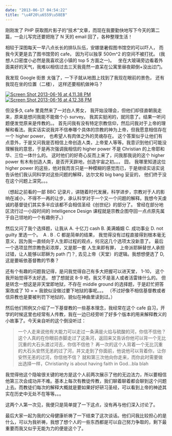 ```yaml
---
date: "2013-06-17 04:54:22"
title: "\u4F20\u6559\u58EB"
---
```


刚刚发了 PHP 获取图片影子的“技术”文章，而现在我要勤快地写下今天的第二篇，一会儿写完还要把拖了 N 天的 email 回了，各种整理生活！

相较于深图每天一早八点长长的排队队伍，安娜堡暑假图书馆空的可以吓人， 而我今天更是去了图书馆旁的 cafe， 因为可以独享 500m^2 的空间不被打扰。 (我想人口密度小必然是我喜欢这小镇的 top 5 方面之一)。   坐在大玻璃旁边看着外面美好的天气，我难以相信过去三天我竟然一直呆在公寓里昼夜颠倒+没出过门。

我发现 Google 街景 太强了，一下子就从地图上找到了我现在眼前的景色， 还有我现在坐的位置（二楼）， 这样还要相机做神马？

[![Screen Shot 2013-06-16 at 4.11.38 PM](https://architech-blog.s3-ap-southeast-1.amazonaws.com/content/images/uploads/2013/06/Screen-Shot-2013-06-16-at-4.11.38-PM-300x189.png "眼前景")](https://architech-blog.s3-ap-southeast-1.amazonaws.com/content/images/uploads/2013/06/Screen-Shot-2013-06-16-at-4.11.38-PM.png)  
[![Screen Shot 2013-06-16 at 4.12.38 PM](https://architech-blog.s3-ap-southeast-1.amazonaws.com/content/images/uploads/2013/06/Screen-Shot-2013-06-16-at-4.12.38-PM-300x190.png "我位置")](https://architech-blog.s3-ap-southeast-1.amazonaws.com/content/images/uploads/2013/06/Screen-Shot-2013-06-16-at-4.12.38-PM.png)

但没多久 cafe 里竟然来了一对白人男女， 我开始没理会，但他们却径直朝我走来，原来是想问我能不能做个小 survey。 我其实挺闲的，就同意了。结果一听问题便发觉原来是传教的。。 首先问我有没有特定宗教信仰，然后问我对于上帝的理解和看法。我实话实说我并不信奉哪个具体的宗教的神为上帝，但我愿意相信存在一个 higher power， 也希望人有肉体之外的灵魂存在。 这个答案似乎让他们有点意外，于是又问我是否相信上帝创造人类，上帝爱人等等。我意识到他们可能没理解我的意思，于是再次强调我相信的 higher power 不是 Christian 的上帝耶和华、三位一体什么的。 这时他们的好奇心反而上来了，问我那我说的这个 higher power 有木有创造人类，是否开天辟地，创造宇宙之初。。。 囧， 我哪里知道这位 higher power 的这些，他对我而言只是一种模糊的感觉而已，于是继续实话实说告诉他们我认同科学对这些问题的解释，达尔文和 big bang 妥妥的， 他们终于没在这个问题上深究。。。

（想起之前看的一部 BBC 记录片，讲随着时代发展，科学进步，宗教对于人的影响在减小，不得不一再的让步，承认科学对于一个又一个问题的解释。我想今天虔诚的基督徒们其实多半应该都不会相信圣经《创世纪》的部分了。 曾经在部分地区流行过一小段时间的 Intelligence Design 课程就是宗教企图夺回一点点原先属于自己领地的一个有趣例子。）

然后又问了我个选择题，让我从 A. 十亿刀 cash B. 美满婚姻 C. 成功事业 D. not guilty 里选一个。  A . B . C 都是简单的结果， 我觉得没有过程直接得到根本毫无意义，因为我一直倾向于人生即过程的观点，何况这几个选项太没新意了。 最后一个选项显然宗教色彩浓厚，又是那一套 人生来即有罪， 上帝派耶稣替世人承担过错，让人能够以耶稣为 path 门？, 去见上帝（天堂）的逻辑。我想想便选了 D, 这是要皈依基督教的节奏？

还有个有趣的问题我记得，是问我觉得自己有多大把握可以进天堂， 1-10， 这个我开始觉得不太好选， 想了想就说 8-9 吧，我又不是圣人或者活雷锋什么的。 但是转念一想这是非天堂即地狱，不存在 middle ground 的选择题，于是赶忙把答案改成了 10 = = 我貌似没做过要下地狱的事呢。。。 （不过好像不相信基督教或者信异教也是要被判罚下地狱的，貌似在神曲里读到过。）

然后他们照例又介绍了一下基督教的一些基本理念，我经常在这个 cafe 自习，开学的时候这里也经常有人传教，我在一边已经旁听了好多个版本的用来解释教义的小故事了。今天亲自听的这个倒没听过：

> 一个人走来说他有大能力可以走过一条满是火焰与硫酸的河，你信不信他？ 这个人真的在你眼前赤脚走过了这条河，返回来又告诉你他可以背一个无比沉重的大石头渡过河去，你信不信他？ 再一次的这个人背着一个无比沉重的大石头安然无恙的过了河，并又走到了你面前，他说他可以背着你，让你安然无恙的过河，你信他不信？
> 就和第三次他向你走来，而你此时需要做出选择一样，Christianity is about having faith in God…bla blah

我觉得他这个隐喻很关键的地方是这个人前两次展示了他的无边法力，所以要相信他第三次会成功并不难。基本上每次有教徒传教，我们聊着聊着都会聊到这个问题上去。而教徒们每次的解释大概就是要如果好好研习圣经，可以看到上帝的神迹其实在历史中无处不在等等。。。

这两个人第一次见，我便只是简单提了一下这点，没有再与他们深入讨论了。

最后大家一起为我的父母健康祈祷了一下结束了这次谈话。他们问我比较担心的是什么，可以为我祈祷，我想了想个人的一些东西都是可以自己努力争取的，剩下最重要而我又似乎无能为力的便是这个了。
